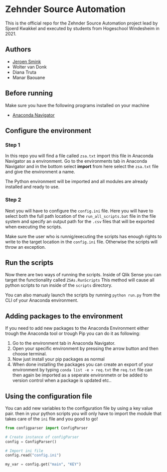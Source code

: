 # Zehnder Source Automation
This is the official repo for the Zehnder Source Automation project lead by Sjoerd Kwakkel and executed by students from Hogeschool Windesheim in 2021.

## Authors
- [Jeroen Smink](https://github.com/jeroensmink98)
- Wolter van Donk
- Diana Truta
- Manar Baouane

## Before running
Make sure you have the following programs installed on your machine
- [Anaconda Navigator](https://www.anaconda.com/products/individual)

## Configure the environment
### Step 1
In this repo you will find a file called ``zsa.txt`` import this file in Anaconda Navigator as a environment. Go to the environments tab in Anaconda Navigator and in the bottom select <b>import</b> from here select the ``zsa.txt`` file and give the environment a name.

The Python environment will be imported and all modules are already installed and ready to use. 

### Step 2
Next you will have to configure the ``config.ini`` file. Here you will have to select both the full path location of the ``run_all_scripts.bat`` file in the file system and specify an output path for the ``.csv`` files that will be exported when executing the scripts.

Make sure the user who is runnig/executing the scripts has enough rights to write to the target location in the ``config.ini`` file. Otherwise the scripts will throw an exception.


## Run the scripts
Now there are two ways of running the scripts. Inside of Qlik Sense you can target the functionality called ``ZSAs.RunScripts`` This method will cause all python scripts to run inside of the ``scripts`` directory. 

You can also manualy launch the scripts by running ``python run.py`` from the CLI of your Anaconda environment.


## Adding packages to the environment
If you need to add new packages to the Anaconda Environment either trough the Anaconda tool or trough Pip you can do it as following:

1. Go to the environment tab in Anaconda Navigator.
2. Open your specific environment by pressing the arrow button and then choose terminal.
3. Now just install your pip packages as normal
4. When done installing the packages you can create an export of your environment by typing ``conda list -e > req.txt`` the ``req.txt`` file can then again be imported as a seperate environmetn or be added to version control when a package is updated etc..

## Using the configuration file
You can add new variables to the configuration file by using a key value pair. then in your python scripts you will only have to import the module that takes care of the ``ini`` file and you good to go!

```py
from configparser import ConfigParser

# Create instance of configParser
config = ConfigParser()

# Import ini file
config.read("config.ini")

my_var = config.get("main", "KEY")
```



